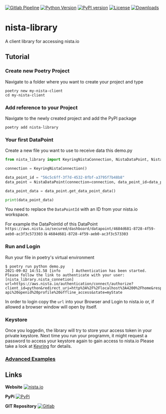 [![Gitlab Pipeline](https://gitlab.com/campfiresolutions/public/nista.io-python-library/badges/main/pipeline.svg)](https://gitlab.com/campfiresolutions/public/nista.io-python-library/-/pipelines) [![Python Version](https://img.shields.io/pypi/pyversions/nista-library)](https://pypi.org/project/nista-library/) [![PyPI version](https://img.shields.io/pypi/v/nista-library)](https://pypi.org/project/nista-library/) [![License](https://img.shields.io/pypi/l/nista-library)](https://pypi.org/project/nista-library/) [![Downloads](https://img.shields.io/pypi/dm/nista-library)](https://pypi.org/project/nista-library/)

# nista-library

A client library for accessing nista.io

## Tutorial

### Create new Poetry Project

Navigate to a folder where you want to create your project and type

```shell
poetry new my-nista-client
cd my-nista-client
```

### Add reference to your Project

Navigate to the newly created project and add the PyPI package

```shell
poetry add nista-library
```

### Your first DataPoint

Create a new file you want to use to receive data this demo.py

```python
from nista_library import KeyringNistaConnection, NistaDataPoint, NistaDataPoints

connection = KeyringNistaConnection()

data_point_id = "56c5c6ff-3f7d-4532-8fbf-a3795f7b48b8"
data_point = NistaDataPoint(connection=connection, data_point_id=data_point_id)

data_point_data = data_point.get_data_point_data()

print(data_point_data)
```

You need to replace the `DataPointId` with an ID from your nista.io workspace.

For example the DataPointId of this DataPoint `https://aws.nista.io/secured/dashboard/datapoint/4684d681-8728-4f59-aeb0-ac3f3c573303` is `4684d681-8728-4f59-aeb0-ac3f3c573303`

### Run and Login

Run your file in poetry's virtual environment

```console
$ poetry run python demo.py
2021-09-02 14:51.58 [info     ] Authentication has been started. Please follow the link to authenticate with your user: [nista_library.nista_connetion] url=https://aws.nista.io/authentication/connect/authorize?client_id=python&redirect_uri=http%3A%2F%2Flocalhost%3A4200%2Fhome&response_type=code&scope=data-api%20openid%20profile%20offline_access&state=myState
```

In order to login copy the `url` into your Browser and Login to nista.io or, if allowed a browser window will open by itself.

### Keystore

Once you loggedin, the library will try to store your access token in your private keystore. Next time you run your programm, it might request a password to access your keystore again to gain access to nista.io
Please take a look at [Keyring](https://pypi.org/project/keyring/) for details.

### [Advanced Examples](SAMPLES.md)

## Links

**Website**
[![nista.io](https://www.nista.io/assets/images/nista-logo-small.svg)](nista.io)

**PyPi**
[![PyPi](https://pypi.org/static/images/logo-small.95de8436.svg)](https://pypi.org/project/nista-library/)

**GIT Repository**
[![Gitlab](https://about.gitlab.com/images/icons/logos/slp-logo.svg)](https://gitlab.com/campfiresolutions/public/nista.io-python-library)
